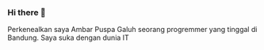 ### Hi there 👋
Perkenealkan saya Ambar Puspa Galuh seorang progremmer yang tinggal di Bandung. Saya suka dengan dunia IT

<!--
**ambarpuspagaluh/ambarpuspagaluh** is a ✨ _special_ ✨ repository because its `README.md` (this file) appears on your GitHub profile.

Here are some ideas to get you started:

- 🔭 I’m currently working on ...
- 🌱 I’m currently learning ...
- 👯 I’m looking to collaborate on ...
- 🤔 I’m looking for help with ...
- 💬 Ask me about ...
- 📫 How to reach me: ...
- 😄 Pronouns: ...
- ⚡ Fun fact: ...
-->
